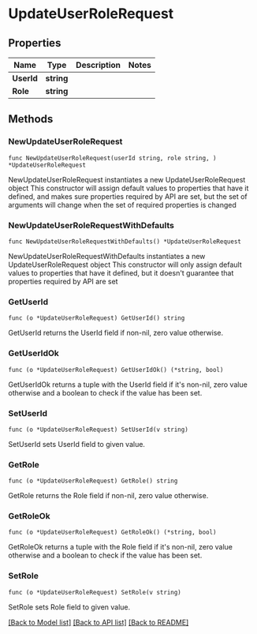 # UpdateUserRoleRequest

## Properties

Name | Type | Description | Notes
------------ | ------------- | ------------- | -------------
**UserId** | **string** |  | 
**Role** | **string** |  | 

## Methods

### NewUpdateUserRoleRequest

`func NewUpdateUserRoleRequest(userId string, role string, ) *UpdateUserRoleRequest`

NewUpdateUserRoleRequest instantiates a new UpdateUserRoleRequest object
This constructor will assign default values to properties that have it defined,
and makes sure properties required by API are set, but the set of arguments
will change when the set of required properties is changed

### NewUpdateUserRoleRequestWithDefaults

`func NewUpdateUserRoleRequestWithDefaults() *UpdateUserRoleRequest`

NewUpdateUserRoleRequestWithDefaults instantiates a new UpdateUserRoleRequest object
This constructor will only assign default values to properties that have it defined,
but it doesn't guarantee that properties required by API are set

### GetUserId

`func (o *UpdateUserRoleRequest) GetUserId() string`

GetUserId returns the UserId field if non-nil, zero value otherwise.

### GetUserIdOk

`func (o *UpdateUserRoleRequest) GetUserIdOk() (*string, bool)`

GetUserIdOk returns a tuple with the UserId field if it's non-nil, zero value otherwise
and a boolean to check if the value has been set.

### SetUserId

`func (o *UpdateUserRoleRequest) SetUserId(v string)`

SetUserId sets UserId field to given value.


### GetRole

`func (o *UpdateUserRoleRequest) GetRole() string`

GetRole returns the Role field if non-nil, zero value otherwise.

### GetRoleOk

`func (o *UpdateUserRoleRequest) GetRoleOk() (*string, bool)`

GetRoleOk returns a tuple with the Role field if it's non-nil, zero value otherwise
and a boolean to check if the value has been set.

### SetRole

`func (o *UpdateUserRoleRequest) SetRole(v string)`

SetRole sets Role field to given value.



[[Back to Model list]](../README.md#documentation-for-models) [[Back to API list]](../README.md#documentation-for-api-endpoints) [[Back to README]](../README.md)


